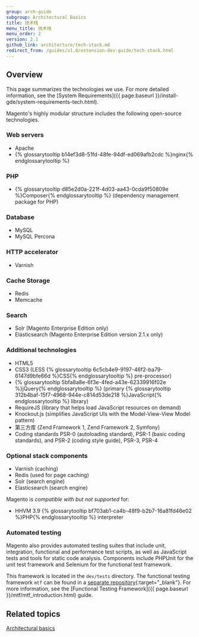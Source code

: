 ```yaml
---
group: arch-guide
subgroup: Architectural Basics
title: 技术栈
menu_title: 技术栈
menu_order: 2
version: 2.1
github_link: architecture/tech-stack.md
redirect_from: /guides/v1.0/extension-dev-guide/tech-stack.html
---
```


## Overview

This page summarizes the technologies we use. For more detailed information, see the [System Requirements]({{ page.baseurl }}/install-gde/system-requirements-tech.html).

Magento's highly modular structure includes the following open-source technologies.

### Web servers

*	Apache
*	{% glossarytooltip b14ef3d8-51fd-48fe-94df-ed069afb2cdc %}nginx{% endglossarytooltip %}

### PHP

*	{% glossarytooltip d85e2d0a-221f-4d03-aa43-0cda9f50809e %}Composer{% endglossarytooltip %} (dependency management package for PHP)

### Database

*	MySQL
*	MySQL Percona

### HTTP accelerator

*	Varnish

### Cache Storage

*	Redis
*	Memcache

### Search

* Solr (Magento Enterprise Edition only)
* Elasticsearch (Magento Enterprise Edition version 2.1.x only)

### Additional technologies

*	HTML5
*	CSS3 (LESS {% glossarytooltip 6c5cb4e9-9197-46f2-ba79-6147d9bfe66d %}CSS{% endglossarytooltip %} pre-processor)
*	{% glossarytooltip 5bfa8a8e-6f3e-4fed-a43e-62339916f02e %}jQuery{% endglossarytooltip %} (primary {% glossarytooltip 312b4baf-15f7-4968-944e-c814d53de218 %}JavaScript{% endglossarytooltip %} library)
*	RequireJS (library that helps load JavaScript resources on demand)
*	Knockout.js (simplifies JavaScript UIs with the Model-View-View Model pattern)
*	第三方库 (Zend Framework 1, Zend Framework 2, Symfony)
*	Coding standards PSR-0 (autoloading standard), PSR-1 (basic coding standards), and PSR-2 (coding style guide), PSR-3, PSR-4

### Optional stack components

*	Varnish (caching)
*	Redis (used for page caching)
*	Solr (search engine)
*	Elasticsearch (search engine)

Magento is *compatible with but not supported* for:

*	HHVM 3.9 {% glossarytooltip bf703ab1-ca4b-48f9-b2b7-16a81fd46e02 %}PHP{% endglossarytooltip %} interpreter

### Automated testing

Magento also provides automated testing suites that include unit, integration, functional and performance test scripts, as well as JavaScript tests and tools for static code analysis. Components include PHPUnit for the unit test framework and Selenium for the functional test framework.

This framework is located in the `dev/tests` directory. The functional testing framework `mtf` can be found in a [separate repository](https://github.com/magento/mtf){:target="_blank"}.
For more information, see the [Functional Testing Framework]({{ page.baseurl }}/mtf/mtf_introduction.html) guide.

## Related topics
<a href="{{ page.baseurl }}/architecture/archi_perspectives/ABasics_intro.html">Architectural basics</a>
